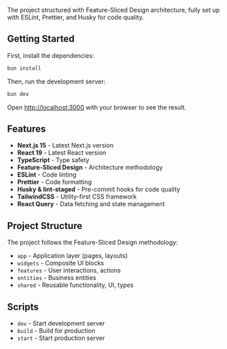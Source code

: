 The project structured with Feature-Sliced Design architecture, fully set up with ESLint, Prettier, and Husky for code quality.

## Getting Started

First, install the dependencies:

```bash
bun install
```

Then, run the development server:

```bash
bun dev
```

Open [http://localhost:3000](http://localhost:3000) with your browser to see the result.

## Features

- **Next.js 15** - Latest Next.js version
- **React 19** - Latest React version
- **TypeScript** - Type safety
- **Feature-Sliced Design** - Architecture methodology
- **ESLint** - Code linting
- **Prettier** - Code formatting
- **Husky & lint-staged** - Pre-commit hooks for code quality
- **TailwindCSS** - Utility-first CSS framework
- **React Query** - Data fetching and state management

## Project Structure

The project follows the Feature-Sliced Design methodology:

- `app` - Application layer (pages, layouts)
- `widgets` - Composite UI blocks
- `features` - User interactions, actions
- `entities` - Business entities
- `shared` - Reusable functionality, UI, types

## Scripts

- `dev` - Start development server
- `build` - Build for production
- `start` - Start production server
